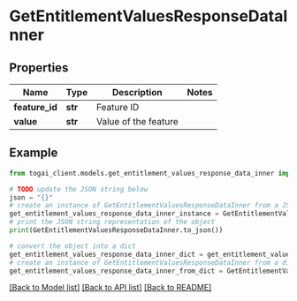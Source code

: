 # GetEntitlementValuesResponseDataInner


## Properties

Name | Type | Description | Notes
------------ | ------------- | ------------- | -------------
**feature_id** | **str** | Feature ID | 
**value** | **str** | Value of the feature | 

## Example

```python
from togai_client.models.get_entitlement_values_response_data_inner import GetEntitlementValuesResponseDataInner

# TODO update the JSON string below
json = "{}"
# create an instance of GetEntitlementValuesResponseDataInner from a JSON string
get_entitlement_values_response_data_inner_instance = GetEntitlementValuesResponseDataInner.from_json(json)
# print the JSON string representation of the object
print(GetEntitlementValuesResponseDataInner.to_json())

# convert the object into a dict
get_entitlement_values_response_data_inner_dict = get_entitlement_values_response_data_inner_instance.to_dict()
# create an instance of GetEntitlementValuesResponseDataInner from a dict
get_entitlement_values_response_data_inner_from_dict = GetEntitlementValuesResponseDataInner.from_dict(get_entitlement_values_response_data_inner_dict)
```
[[Back to Model list]](../README.md#documentation-for-models) [[Back to API list]](../README.md#documentation-for-api-endpoints) [[Back to README]](../README.md)


